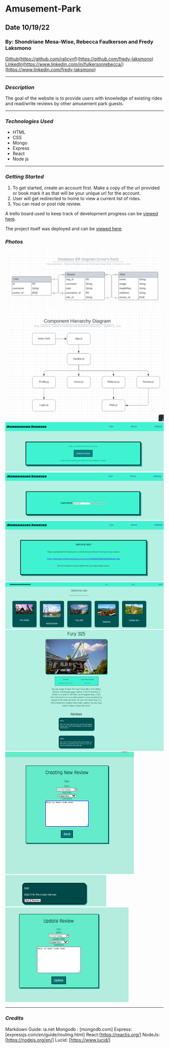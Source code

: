 # Amusement-Park
## Date 10/19/22
### By: Shondriane Mesa-Wise, Rebecca Faulkerson and Fredy Laksmono

[Github](https://github.com/shondriane)(https://github.com/ralicynf)(https://github.com/fredy-laksmono)
[LinkedIn](https://www.linkedin.com/in/shondriane-mesa-wise/)(https://www.linkedin.com/in/fulkersonrebecca/)(https://www.linkedin.com/fredy-laksmono)

***

### ***Description***
The goal of the website is to provide users with knowledge of existing rides and read/write reviews by other amusement park guests.
***

### ***Technologies Used***

* HTML
* CSS
* Mongo
* Express
* React
* Node js



***

### ***Getting Started***
1. To get started, create an account first. Make a copy of the url provided or book mark it as that will be your unique url for the account.
2. User will get redirected to home to view a current list of rides.
3. You can read or post ride review.

A trello board used to keep track of development progress can be [viewed here](https://trello.com/b/KJMqQe2k/amusement-park).

The project itself was deployed and can be [viewed here]().



### ***Photos***
![entity relationship diagram](./photos/erd.png)
![component hierarchy diagram](./photos/chd.png)
![Login](./photos/Login.png)
![CreateUser](./photos/CreateUser.png)
![userLink](./photos/userLink.png)
![RideList](./photos/RideList.png)
![RideDetails](./photos/RideDetails.png)
![addComment](./photos/addComment.png)
![editReview](./photos/editReview.png)
![updateReview](./photos/updateReview.png)


***

### ***Credits***


Markdown Guide: ia.net
Mongodb : [mongodb.com]
Express: [expressjs.com/en/guide/routing.html]
React:[https://reactjs.org/]
NodeJs: [https://nodejs.org/en/]
Lucid: [https://www.lucid/]
